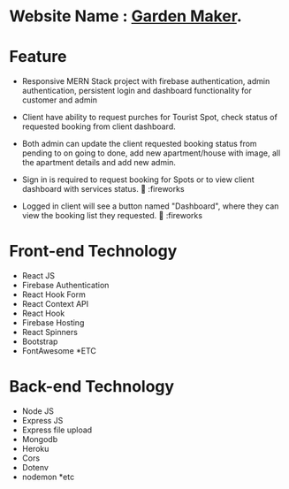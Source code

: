 # Website Name : [Garden Maker](https://garden-maker.web.app/).


# Feature
* Responsive MERN Stack project with firebase authentication, admin authentication, persistent login and dashboard functionality for customer and admin

* Client have ability to request purches for Tourist Spot, check status of requested booking from client dashboard.

* Both admin can update the client requested booking status from pending to on going to done, add new apartment/house with image, all the apartment details and add new admin.

* Sign in is required to request booking for Spots or to view client dashboard with services status. :tada: :fireworks

* Logged in client will see a button named "Dashboard", where they can view the booking list they requested. :tada: :fireworks

# Front-end Technology

   * React JS
   * Firebase Authentication
   * React Hook Form
   * React Context API
   * React Hook
   * Firebase Hosting
   * React Spinners
   * Bootstrap
   * FontAwesome
   *ETC

# Back-end Technology

   * Node JS
   * Express JS
   * Express file upload
   * Mongodb
   * Heroku
   * Cors
   * Dotenv
   * nodemon
   *etc